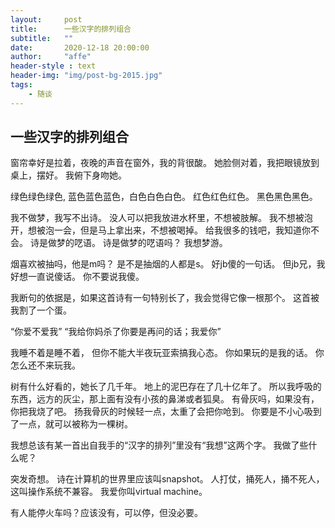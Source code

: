 ```yaml
---
layout:     post
title:      一些汉字的排列组合
subtitle:   ""
date:       2020-12-18 20:00:00
author:     "affe"
header-style : text
header-img: "img/post-bg-2015.jpg"
tags:
    - 随谈
---
```


## 一些汉字的排列组合



窗帘幸好是拉着，夜晚的声音在窗外，我的背很酸。
她脸侧对着，我把眼镜放到桌上，摆好。
我俯下身吻她。

绿色绿色绿色, 蓝色蓝色蓝色，白色白色白色。
红色红色红色。
黑色黑色黑色。

我不做梦，我写不出诗。
没人可以把我放进水杯里，不想被肢解。
我不想被泡开，想被泡一会，但是马上拿出来，不想被喝掉。
给我很多的钱吧，我知道你不会。
诗是做梦的呓语。
诗是做梦的呓语吗？
我想梦游。

烟喜欢被抽吗，他是m吗？
是不是抽烟的人都是s。
好jb傻的一句话。
但jb兄，我好想一直说傻话。
你不要说我傻。

我断句的依据是，如果这首诗有一句特别长了，我会觉得它像一根那个。
这首被我割了一个蛋。

“你爱不爱我”
“我给你妈杀了你要是再问的话；我爱你”

我睡不着是睡不着，
但你不能大半夜玩亚索搞我心态。
你如果玩的是我的话。
你怎么还不来玩我。

树有什么好看的，她长了几千年。
地上的泥巴存在了几十亿年了。
所以我呼吸的东西，远方的灰尘，那上面有没有小孩的鼻涕或者狐臭。
有骨灰吗，如果没有，你把我烧了吧。
扬我骨灰的时候轻一点，太重了会把你呛到。
你要是不小心吸到了一点，就可以被称为一棵树。

我想总该有某一首出自我手的“汉字的排列”里没有“我想”这两个字。
我做了些什么呢？

突发奇想。
诗在计算机的世界里应该叫snapshot。
人打仗，捅死人，捅不死人，这叫操作系统不兼容。
我爱你叫virtual machine。

有人能停火车吗？应该没有，可以停，但没必要。





















































































































































